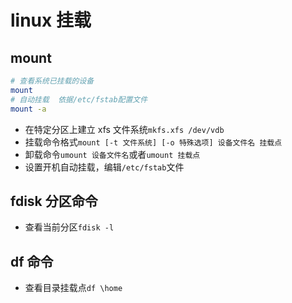 # linux 挂载

## mount

```bash
# 查看系统已挂载的设备
mount
# 自动挂载  依据/etc/fstab配置文件
mount -a
```

* 在特定分区上建立 xfs 文件系统`mkfs.xfs /dev/vdb`
* 挂载命令格式`mount [-t 文件系统] [-o 特殊选项] 设备文件名 挂载点`
* 卸载命令`umount 设备文件名`或者`umount 挂载点`
* 设置开机自动挂载，编辑`/etc/fstab`文件


## fdisk 分区命令

* 查看当前分区`fdisk -l`

## df 命令

* 查看目录挂载点`df \home`